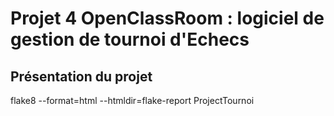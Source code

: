# Projet 4 OpenClassRoom : logiciel de gestion de tournoi d'Echecs
## Présentation du projet
flake8 --format=html --htmldir=flake-report ProjectTournoi
